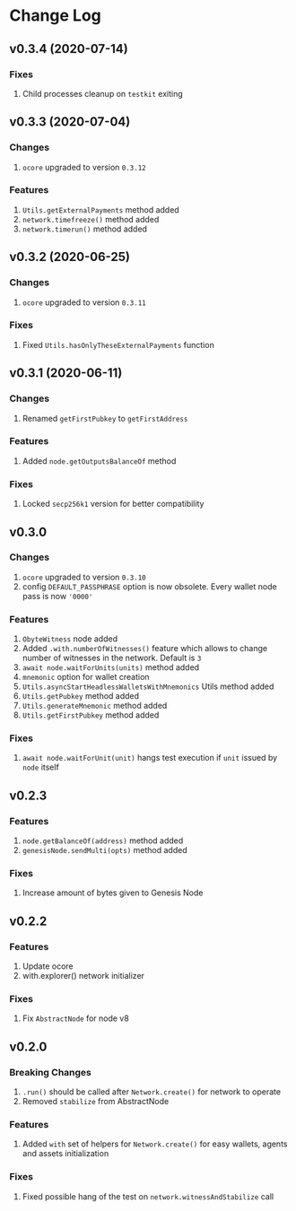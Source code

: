 # Change Log

## v0.3.4 (2020-07-14)

### Fixes
1. Child processes cleanup on `testkit` exiting

## v0.3.3 (2020-07-04)

### Changes
1. `ocore` upgraded to version `0.3.12`

### Features
1. `Utils.getExternalPayments` method added
2. `network.timefreeze()` method added
3. `network.timerun()` method added

## v0.3.2 (2020-06-25)

### Changes
1. `ocore` upgraded to version `0.3.11`

### Fixes
1. Fixed `Utils.hasOnlyTheseExternalPayments` function


## v0.3.1 (2020-06-11)

### Changes
1. Renamed `getFirstPubkey` to `getFirstAddress`

### Features
1. Added `node.getOutputsBalanceOf` method

### Fixes
1. Locked `secp256k1` version for better compatibility


## v0.3.0

### Changes
1. `ocore` upgraded to version `0.3.10`
2. config `DEFAULT_PASSPHRASE` option is now obsolete. Every wallet node pass is now `'0000'`

### Features
1. `ObyteWitness` node added
2. Added `.with.numberOfWitnesses()` feature which allows to change number of witnesses in the network. Default is `3`
3. `await node.waitForUnits(units)` method added
4. `mnemonic` option for wallet creation
5. `Utils.asyncStartHeadlessWalletsWithMnemonics` Utils method added
6. `Utils.getPubkey` method added
7. `Utils.generateMnemonic` method added
8. `Utils.getFirstPubkey` method added

### Fixes
1. `await node.waitForUnit(unit)` hangs test execution if `unit` issued by `node` itself

## v0.2.3

### Features
1. `node.getBalanceOf(address)` method added
2. `genesisNode.sendMulti(opts)` method added

### Fixes
1. Increase amount of bytes given to Genesis Node

## v0.2.2

### Features
1. Update ocore
2. with.explorer() network initializer

### Fixes
1. Fix `AbstractNode` for node v8

## v0.2.0

### Breaking Changes
1. `.run()` should be called after `Network.create()` for network to operate
2. Removed `stabilize` from AbstractNode

### Features
1. Added `with` set of helpers for `Network.create()` for easy wallets, agents and assets initialization

### Fixes
1. Fixed possible hang of the test on `network.witnessAndStabilize` call
